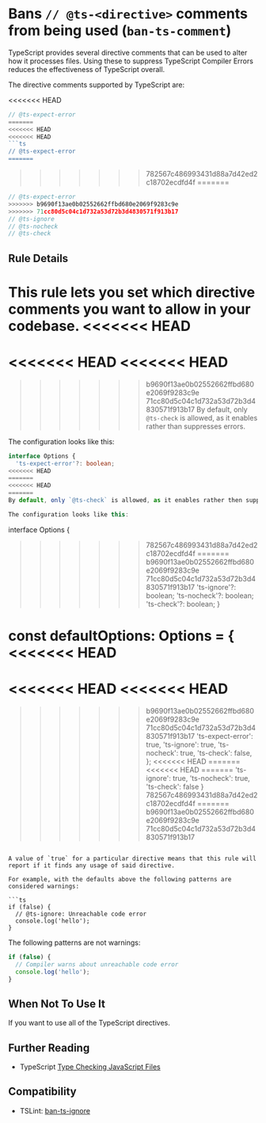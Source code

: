 # Bans `// @ts-<directive>` comments from being used (`ban-ts-comment`)

TypeScript provides several directive comments that can be used to alter how it processes files.
Using these to suppress TypeScript Compiler Errors reduces the effectiveness of TypeScript overall.

The directive comments supported by TypeScript are:

<<<<<<< HEAD
```ts
// @ts-expect-error
=======
<<<<<<< HEAD
<<<<<<< HEAD
```ts
// @ts-expect-error
=======
```
>>>>>>> 782567c486993431d88a7d42ed2c18702ecdfd4f
=======
```ts
// @ts-expect-error
>>>>>>> b9690f13ae0b02552662ffbd680e2069f9283c9e
>>>>>>> 71cc80d5c04c1d732a53d72b3d4830571f913b17
// @ts-ignore
// @ts-nocheck
// @ts-check
```

## Rule Details

This rule lets you set which directive comments you want to allow in your codebase.
<<<<<<< HEAD
=======
<<<<<<< HEAD
<<<<<<< HEAD
=======
>>>>>>> b9690f13ae0b02552662ffbd680e2069f9283c9e
>>>>>>> 71cc80d5c04c1d732a53d72b3d4830571f913b17
By default, only `@ts-check` is allowed, as it enables rather than suppresses errors.

The configuration looks like this:

```ts
interface Options {
  'ts-expect-error'?: boolean;
<<<<<<< HEAD
=======
<<<<<<< HEAD
=======
By default, only `@ts-check` is allowed, as it enables rather then suppresses errors.

The configuration looks like this:

```
interface Options {
>>>>>>> 782567c486993431d88a7d42ed2c18702ecdfd4f
=======
>>>>>>> b9690f13ae0b02552662ffbd680e2069f9283c9e
>>>>>>> 71cc80d5c04c1d732a53d72b3d4830571f913b17
  'ts-ignore'?: boolean;
  'ts-nocheck'?: boolean;
  'ts-check'?: boolean;
}

const defaultOptions: Options = {
<<<<<<< HEAD
=======
<<<<<<< HEAD
<<<<<<< HEAD
=======
>>>>>>> b9690f13ae0b02552662ffbd680e2069f9283c9e
>>>>>>> 71cc80d5c04c1d732a53d72b3d4830571f913b17
  'ts-expect-error': true,
  'ts-ignore': true,
  'ts-nocheck': true,
  'ts-check': false,
};
<<<<<<< HEAD
=======
<<<<<<< HEAD
=======
  'ts-ignore': true,
  'ts-nocheck': true,
  'ts-check': false
}
>>>>>>> 782567c486993431d88a7d42ed2c18702ecdfd4f
=======
>>>>>>> b9690f13ae0b02552662ffbd680e2069f9283c9e
>>>>>>> 71cc80d5c04c1d732a53d72b3d4830571f913b17
```

A value of `true` for a particular directive means that this rule will report if it finds any usage of said directive.

For example, with the defaults above the following patterns are considered warnings:

```ts
if (false) {
  // @ts-ignore: Unreachable code error
  console.log('hello');
}
```

The following patterns are not warnings:

```ts
if (false) {
  // Compiler warns about unreachable code error
  console.log('hello');
}
```

## When Not To Use It

If you want to use all of the TypeScript directives.

## Further Reading

- TypeScript [Type Checking JavaScript Files](https://www.typescriptlang.org/docs/handbook/type-checking-javascript-files.html)

## Compatibility

- TSLint: [ban-ts-ignore](https://palantir.github.io/tslint/rules/ban-ts-ignore/)
